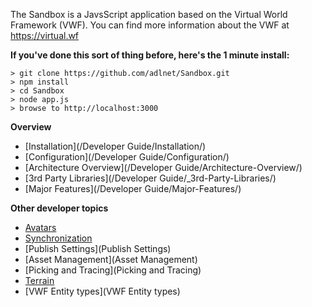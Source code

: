 The Sandbox is a JavsScript application based on the Virtual World Framework (VWF). You can find more information about the VWF at https://virtual.wf

**If you've done this sort of thing before, here's the 1 minute install:**
```
> git clone https://github.com/adlnet/Sandbox.git
> npm install
> cd Sandbox
> node app.js
> browse to http://localhost:3000
```

**Overview**

- [Installation](/Developer Guide/Installation/)
- [Configuration](/Developer Guide/Configuration/)
- [Architecture Overview](/Developer Guide/Architecture-Overview/)
- [3rd Party Libraries](/Developer Guide/_3rd-Party-Libraries/)
- [Major Features](/Developer Guide/Major-Features/)

**Other developer topics**

- [Avatars](Avatars)
- [Synchronization](Synchronization)
- [Publish Settings](Publish Settings)
- [Asset Management](Asset Management)
- [Picking and Tracing](Picking and Tracing)
- [Terrain](Terrain)
- [VWF Entity types](VWF Entity types)